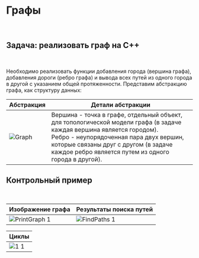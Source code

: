 <h1>Графы</h1>
<br>
<h2>Задача: реализовать граф на C++</h2>
<br>
<p>Необходимо реализовать функции добавления города (вершина графа), добавления дороги (ребро графа) и вывода всех путей из одного города в другой с указанием общей протяженности. Представим абстракцию графа, 
  как структуру данных:</p>

| Абстракция | Детали абстракции |
| ------------- | ------------- |
| ![Graph](https://github.com/rfomin2006/Graphs/assets/146825482/9d6899a8-96eb-4bf0-ada6-1f09c124ab7b) | Вершина - точка в графе, отдельный объект, для топологической модели графа (в задаче каждая вершина является городом). <br> Ребро - неупорядоченная пара двух вершин, которые связаны друг с другом (в задаче каждое ребро является путем из одного города в другой).|

<h2>Контрольный пример</h2>
<br>

| Изображение графа | Результаты поиска путей |
| ------------- | ------------- |
| ![PrintGraph 1](https://github.com/rfomin2006/Graphs/assets/146825482/e70ccc8f-2fe6-400d-b67a-8f7c733ffc67) | ![FindPaths 1](https://github.com/rfomin2006/Graphs/assets/146825482/cb77aaec-1d28-463c-83f2-9608e8e835f9) |

| Циклы | 
| ------------- |
| ![1 1](https://github.com/rfomin2006/Graphs/assets/146825482/c4f49266-cb23-4034-a049-f7bef2480f5e) |
